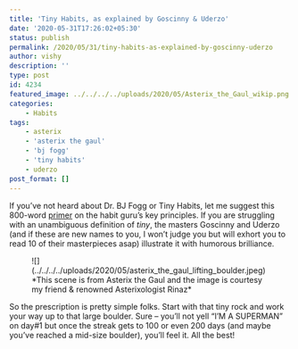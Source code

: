 ```yaml
---
title: 'Tiny Habits, as explained by Goscinny & Uderzo'
date: '2020-05-31T17:26:02+05:30'
status: publish
permalink: /2020/05/31/tiny-habits-as-explained-by-goscinny-uderzo
author: vishy
description: ''
type: post
id: 4234
featured_image: ../../../../uploads/2020/05/Asterix_the_Gaul_wikip.png
categories: 
    - Habits
tags:
    - asterix
    - 'asterix the gaul'
    - 'bj fogg'
    - 'tiny habits'
    - uderzo
post_format: []
---
```

If you’ve not heard about Dr. BJ Fogg or Tiny Habits, let me suggest this 800-word [primer](http://www.ulaar.com/2014/08/14/experiments-in-tiny-habits/) on the habit guru’s key principles. If you are struggling with an unambiguous definition of *tiny*, the masters Goscinny and Uderzo (and if these are new names to you, I won’t judge you but will exhort you to read 10 of their masterpieces asap) illustrate it with humorous brilliance.

<figure class="wp-block-image size-large">![](../../../../uploads/2020/05/asterix_the_gaul_lifting_boulder.jpeg)<figcaption>*This scene is from Asterix the Gaul and the image is courtesy my friend &amp; renowned Asterixologist Rinaz*</figcaption></figure>So the prescription is pretty simple folks. Start with that tiny rock and work your way up to that large boulder. Sure – you’ll not yell “I’M A SUPERMAN” on day#1 but once the streak gets to 100 or even 200 days (and maybe you’ve reached a mid-size boulder), you’ll feel it. All the best!